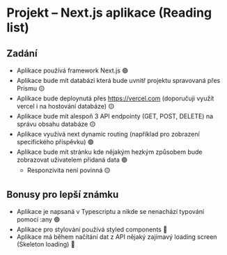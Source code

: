 # Projekt – Next.js aplikace (Reading list)

## Zadání
- Aplikace používá framework Next.js 🟢
- Aplikace bude mít databázi která bude uvnitř projektu spravovaná přes Prismu 🟡
- Aplikace bude deploynutá přes https://vercel.com (doporučuji využít vercel i na hostování databáze) 🟡
- Aplikace bude mít alespoň 3 API endpointy (GET, POST, DELETE) na správu obsahu databáze 🟡
- Aplikace využívá next dynamic routing (například pro zobrazení specifického příspěvku) 🟢
- Aplikace bude mít stránku kde nějakým hezkým způsobem bude zobrazovat uživatelem přidaná data 🟢
  - Responzivita není povinná 🟡

## Bonusy pro lepší známku
- Aplikace je napsaná v Typescriptu a nikde se nenachází typování pomocí :any 🟢
- Aplikace pro stylování používá styled components 🔴
- Aplikace má během načítání dat z API nějaký zajímavý loading screen (Skeleton loading) 🔴
